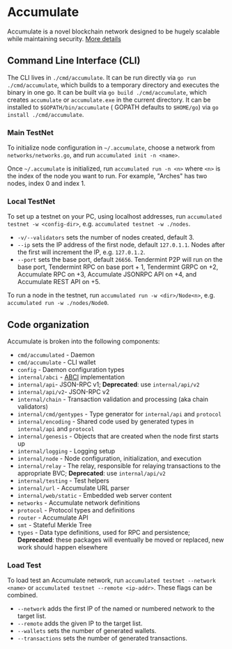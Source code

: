 # Accumulate

Accumulate is a novel blockchain network designed to be hugely scalable while maintaining
security. [More details](docs/Accumulate.md)

## Command Line Interface (CLI)

The CLI lives in `./cmd/accumulate`. It can be run directly via `go run ./cmd/accumulate`, which builds to a
temporary directory and executes the binary in one go. It can be built via `go build ./cmd/accumulate`, which
creates `accumulate` or `accumulate.exe` in the current directory. It can be installed to `$GOPATH/bin/accumulate` (
GOPATH defaults to `$HOME/go`) via
`go install ./cmd/accumulate`.

### Main TestNet

To initialize node configuration in `~/.accumulate`, choose a network from
`networks/networks.go`, and run `accumulated init -n <name>`.

Once `~/.accumulate` is initialized, run `accumulated run -n <n>` where `<n>` is the index of the node you want to run.
For example, "Arches" has two nodes, index 0 and index 1.

### Local TestNet

To set up a testnet on your PC, using localhost addresses, run `accumulated testnet -w <config-dir>`,
e.g. `accumulated testnet -w ./nodes`.

- `-v/--validators` sets the number of nodes created, default 3.
- `--ip` sets the IP address of the first node, default `127.0.1.1`. Nodes after the first will increment the IP,
  e.g. `127.0.1.2`.
- `--port` sets the base port, default `26656`. Tendermint P2P will run on the base port, Tendermint RPC on base port +
  1, Tendermint GRPC on +2, Accumulate RPC on +3, Accumulate JSONRPC API on +4, and Accumulate REST API on +5.

To run a node in the testnet, run `accumulated run -w <dir>/Node<n>`, e.g.
`accumulated run -w ./nodes/Node0`.

## Code organization

Accumulate is broken into the following components:

- `cmd/accumulated` - Daemon
- `cmd/accumulate` - CLI wallet
- `config` - Daemon configuration types
- `internal/abci` - [ABCI](https://docs.tendermint.com/master/spec/abci/)
  implementation
- `internal/api`- JSON-RPC v1; **Deprecated**: use `internal/api/v2`
- `internal/api/v2`- JSON-RPC v2
- `internal/chain` - Transaction validation and processing (aka chain
  validators)
- `internal/cmd/gentypes` - Type generator for `internal/api` and `protocol`
- `internal/encoding` - Shared code used by generated types in `internal/api`
  and `protocol`
- `internal/genesis` - Objects that are created when the node first starts up
- `internal/logging` - Logging setup
- `internal/node` - Node configuration, initialization, and execution
- `internal/relay` - The relay, responsible for relaying transactions to the
  appropriate BVC; **Deprecated**: use `internal/api/v2`
- `internal/testing` - Test helpers
- `internal/url` - Accumulate URL parser
- `internal/web/static` - Embedded web server content
- `networks` - Accumulate network definitions
- `protocol` - Protocol types and definitions
- `router` - Accumulate API
- `smt` - Stateful Merkle Tree
- `types` - Data type definitions, used for RPC and persistence; **Deprecated**:
  these packages will eventually be moved or replaced, new work should happen
  elsewhere

### Load Test

To load test an Accumulate network, run `accumulated testnet --network <name>`
or `accumulated testnet --remote <ip-addr>`. These flags can be combined.

- `--network` adds the first IP of the named or numbered network to the target list.
- `--remote` adds the given IP to the target list.
- `--wallets` sets the number of generated wallets.
- `--transactions` sets the number of generated transactions.

